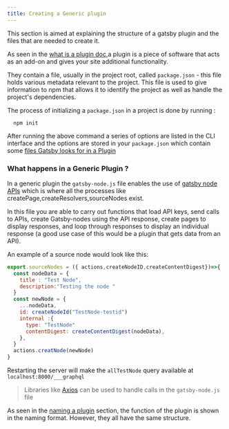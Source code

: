```yaml
---
title: Creating a Generic plugin
---
```


This section is aimed at explaining the structure of a gatsby plugin and the files that are needed to create it.

As seen in the [what is a plugin doc](/docs/what-is-a-plugin/),a plugin is a piece of software that acts as an add-on and gives your site additional functionality.

They contain a file, usually in the project root, called `package.json` - this file holds various metadata relevant to the project. This file is used to give information to npm that allows it to identify the project as well as handle the project's dependencies.

The process of initializing a `package.json` in a project is done by running :

```shell
  npm init
```

After running the above command a series of options are listed in the CLI interface and the options are stored in your `package.json` which contain some [files Gatsby looks for in a Plugin](/docs/files-gatsby-looks-for-in-a-plugin.md)

### What happens in a Generic Plugin ?

In a generic plugin the `gatsby-node.js` file enables the use of [gatsby node APIs](/docs/node-apis/) which is where all the processes like createPage,createResolvers,sourceNodes exist.

In this file you are able to carry out functions that load API keys, send calls to APIs, create Gatsby-nodes using the API response, create pages to display responses, and loop through responses to display an individual response (a good use case of this would be a plugin that gets data from an API).

An example of a source node would look like this:

```JavaScript
export.sourceNodes = ({ actions,createNodeID,createContentDigest})=>{
  const nodeData = {
    title : "Test Node",
    description:"Testing the node "
  }
  const newNode = {
    ...nodeData,
    id: createNodeId("TestNode-testid")
    internal :{
      type: "TestNode"
      contentDigest: createContentDigest(nodeData),
    },
  }
  actions.creatNode(newNode)
}
```

Restarting the server will make the `allTestNode` query available at `localhost:8000/___graphql`

> Libraries like [Axios](https://www.npmjs.com/package/axios) can be used to handle calls in the `gatsby-node.js` file

As seen in the [naming a plugin](/docs/naming-a-plugin/) section, the function of the plugin is shown in the naming format. However, they all have the same structure.
